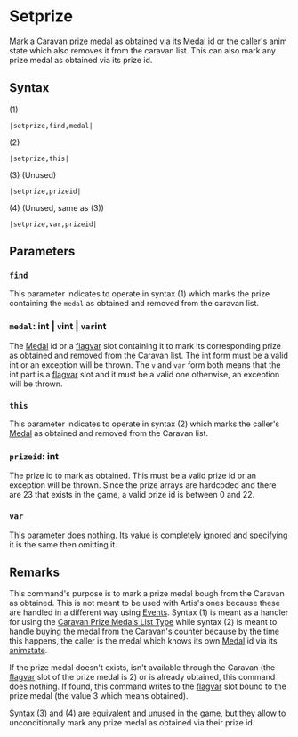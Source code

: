 # Setprize

Mark a Caravan prize medal as obtained via its [Medal](../../Enums%20and%20IDs/Medal.md) id or the caller's anim state which also removes it from the caravan list. This can also mark any prize medal as obtained via its prize id.

## Syntax

(1)

````
|setprize,find,medal|
````

(2)

````
|setprize,this|
````

(3) (Unused)

````
|setprize,prizeid|
````

(4) (Unused, same as (3))

````
|setprize,var,prizeid|
````

## Parameters

### `find`

This parameter indicates to operate in syntax (1) which marks the prize containing the `medal` as obtained and removed from the caravan list.

### `medal`: int | `v`int | `var`int

The [Medal](../../Enums%20and%20IDs/Medal.md) id or a [flagvar](../../Flags%20arrays/flagvar.md) slot containing it to mark its corresponding prize as obtained and removed from the Caravan list. The int form must be a valid int or an exception will be thrown. The `v` and `var` form both means that the int part is a [flagvar](../../Flags%20arrays/flagvar.md) slot and it must be a valid one otherwise, an exception will be thrown.

### `this`

This parameter indicates to operate in syntax (2) which marks the caller's [Medal](../../Enums%20and%20IDs/Medal.md) as obtained and removed from the Caravan list.

### `prizeid`: int

The prize id to mark as obtained. This must be a valid prize id or an exception will be thrown. Since the prize arrays are hardcoded and there are 23 that exists in the game, a valid prize id is between 0 and 22.

### `var`

This parameter does nothing. Its value is completely ignored and specifying it is the same then omitting it.

## Remarks

This command's purpose is to mark a prize medal bough from the Caravan as obtained. This is not meant to be used with Artis's ones because these are handled in a different way using [Events](../../Enums%20and%20IDs/Events.md). Syntax (1) is meant as a handler for using the [Caravan Prize Medals List Type](../../ItemList/List%20Types%20Group%20Details/Caravan%20Prize%20Medals%20List%20Type.md) while syntax (2) is meant to handle buying the medal from the Caravan's counter because by the time this happens, the caller is the medal which knows its own [Medal](../../Enums%20and%20IDs/Medal.md) id via its [animstate](../../Entities/EntityControl/Animations/animstate.md).

If the prize medal doesn't exists, isn't available through the Caravan (the [flagvar](../../Flags%20arrays/flagvar.md) slot of the prize medal is 2) or is already obtained, this command does nothing. If found, this command writes to the [flagvar](../../Flags%20arrays/flagvar.md) slot bound to the prize medal (the value 3 which means obtained).

Syntax (3) and (4) are equivalent and unused in the game, but they allow to unconditionally mark any prize medal as obtained via their prize id.
